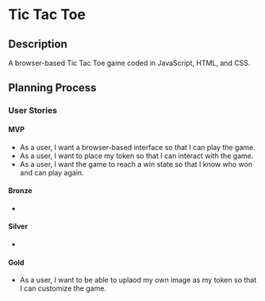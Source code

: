 # Tic Tac Toe

## Description

A browser-based Tic Tac Toe game coded in JavaScript, HTML, and CSS.

## Planning Process

### User Stories

#### MVP

- As a user, I want a browser-based interface so that I can play the game.
- As a user, I want to place my token so that I can interact with the game.
- As a user, I want the game to reach a win state so that I know who won and can play again. 

#### Bronze

-

#### Silver

-

#### Gold

- As a user, I want to be able to uplaod my own image as my token so that I can customize the game.